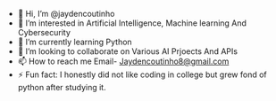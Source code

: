 - 👋 Hi, I’m @jaydencoutinho
- 👀 I’m interested in Artificial Intelligence, Machine learning And Cybersecurity
- 🌱 I’m currently learning Python
- 💞️ I’m looking to collaborate on Various AI Prjoects And APIs
- 📫 How to reach me Email- Jaydencoutinho8@gmail.com
- ⚡ Fun fact: I honestly did not like coding in college but grew fond of python after studying it.

<!---
jaydencoutinho/jaydencoutinho is a ✨ special ✨ repository because its `README.md` (this file) appears on your GitHub profile.
You can click the Preview link to take a look at your changes.
--->
